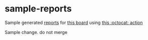 # sample-reports

Sample generated [reports](_reports/Sample/_report.md) for [this board](https://github.com/bryanmacfarlane/sample-reports/projects/1) using [this :octocat: action](https://github.com/bryanmacfarlane/project-reports-action)

Sample change. do not merge

